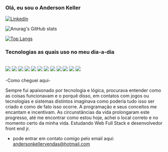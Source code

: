 ### Olá, eu sou o Anderson Keller

[![Linkedin](https://img.shields.io/badge/LinkedIn-0077B5?style=for-the-badge&logo=linkedin&logoColor=white)](https://www.linkedin.com/in/anderson-keller-87962ab3/)

![Anurag's GitHub stats](https://github-readme-stats.vercel.app/api?username=AndersonKeller&show_icons=true&theme=dark)

[![Top Langs](https://github-readme-stats.vercel.app/api/top-langs/?username=AndersonKeller&layout=compact)](https://github.com/anuraghazra/github-readme-stats)

### Tecnologias as quais uso no meu dia-a-dia

<div style="display: inline_block"><br/>
    <img aling="center" src="https://img.shields.io/badge/HTML5-E34F26?style=for-the-badge&logo=html5&logoColor=white"></img>
     <img aling="center" src="https://img.shields.io/badge/CSS3-1572B6?style=for-the-badge&logo=css3&logoColor=white"></img>
      <img aling="center" src="https://img.shields.io/badge/JavaScript-F7DF1E?style=for-the-badge&logo=javascript&logoColor=black"></img>
       <img aling="center" src="https://img.shields.io/badge/React-20232A?style=for-the-badge&logo=react&logoColor=61DAFB"></img>
        <img aling="center" src="https://img.shields.io/badge/TypeScript-007ACC?style=for-the-badge&logo=typescript&logoColor=white"></img>
        <img aling="center" src="https://img.shields.io/badge/styled--components-DB7093?style=for-the-badge&logo=styled-components&logoColor=white"></img>
        <img aling="center" src="https://img.shields.io/badge/Figma-F24E1E?style=for-the-badge&logo=figma&logoColor=white"></img>
        <img aling="center" src="https://img.shields.io/badge/Node.js-43853D?style=for-the-badge&logo=node.js&logoColor=white"></img>
         <img aling="center" src= "https://img.shields.io/badge/Vue.js-35495E?style=for-the-badge&logo=vue.js&logoColor=4FC08D"></img>
    <img aling="center" src= "https://img.shields.io/badge/Bootstrap-563D7C?style=for-the-badge&logo=bootstrap&logoColor=white"></img>
       <img aling="center" src= "https://img.shields.io/badge/PostgreSQL-316192?style=for-the-badge&logo=postgresql&logoColor=white"></img>
       <img aling="center" src= "https://img.shields.io/badge/Express.js-404D59?style=for-the-badge"></img>
    
</div><br/>
-Como cheguei aqui-

Sempre fui apaixonado por tecnologia e lógica, procurava entender como as coisas funcionavam e o porquê disso, em contatos com jogos ou tecnologias e sistemas distintos imaginava como poderia tudo isso ser criado e como de fato isso ocorre.
A programação e seus conceitos me encantam e incentivam. As circunstâncias da vida prolongaram este progresso, até me encontrar como estou hoje, achei o local correto e no momento certo da minha vida.
Estudando Web Full Stack e desenvolvedor front end jr.

- pode entrar em contato comigo pelo email aqui: andersonkellervendas@hotmail.com
